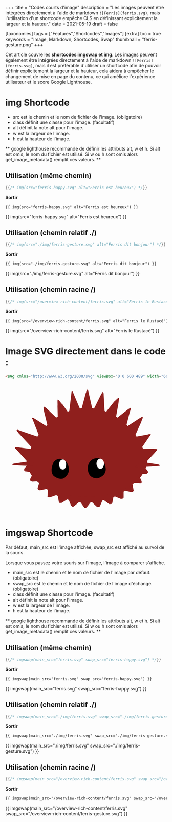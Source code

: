 +++
title = "Codes courts d'image"
description = "Les images peuvent être intégrées directement à l'aide de markdown `![Ferris](ferris.svg)`, mais l'utilisation d'un shortcode empêche CLS en définissant explicitement la largeur et la hauteur."
date = 2021-05-19
draft = false

[taxonomies]
tags = ["Features","Shortcodes","Images"]
[extra]
toc = true
keywords = "Image, Markdown, Shortcodes, Swap"
thumbnail = "ferris-gesture.png"
+++

Cet article couvre les **shortcodes imgswap et img**. Les images peuvent également être intégrées directement à l'aide de markdown `![Ferris](ferris.svg)`, mais il est préférable d'utiliser un shortcode afin de pouvoir définir explicitement la largeur et la hauteur, cela aidera à empêcher le changement de mise en page du contenu, ce qui améliore l'expérience utilisateur et le score Google Lighthouse.
<!-- more -->

# img Shortcode

- src est le chemin et le nom de fichier de l'image. (obligatoire)
- class définit une classe pour l'image. (facultatif)
- alt définit la note alt pour l'image.
- w est la largeur de l'image.
- h est la hauteur de l'image.

** google lighthouse recommande de définir les attributs alt, w et h. Si alt est omis, le nom du fichier est utilisé. Si w ou h sont omis alors get_image_metadata() remplit ces valeurs. **

## Utilisation (même chemin)
```rs
{{/* img(src="ferris-happy.svg" alt="Ferris est heureux") */}}
```
**Sortir**
```html
{{ img(src="ferris-happy.svg" alt="Ferris est heureux") }}
```
{{ img(src="ferris-happy.svg" alt="Ferris est heureux") }}

## Utilisation (chemin relatif ./)
```rs
{{/* img(src="./img/ferris-gesture.svg" alt="Ferris dit bonjour") */}}
```
**Sortir**
```html
{{ img(src="./img/ferris-gesture.svg" alt="Ferris dit bonjour") }}
```
{{ img(src="./img/ferris-gesture.svg" alt="Ferris dit bonjour") }}

## Utilisation (chemin racine /)
```rs
{{/* img(src="/overview-rich-content/ferris.svg" alt="Ferris le Rustacé") */}}
```
**Sortir**
```html
{{ img(src="/overview-rich-content/ferris.svg" alt="Ferris le Rustacé") }}
```
{{ img(src="/overview-rich-content/ferris.svg" alt="Ferris le Rustacé") }}

# Image SVG directement dans le code :
```html
<svg xmlns="http://www.w3.org/2000/svg" viewBox="0 0 600 489" width="600" height="489"><g fill="#8f1f1d"><path d="M70 324c1 3 3 4 6 4l24 4 2 5-10 20v5l7 4 24-1 4 4-7 21c0 2 0 4 3 6 1 2 4 2 7 2l24-5 4 4-1 22c-1 2 0 4 3 5h6l23-8 6 3 4 22c0 2 1 3 3 4h7l21-13 6 2 8 20 5 5c3 0 5 0 7-2l18-15h5l13 18c1 2 3 4 6 4l5-3 14-18h6l17 16c1 1 4 2 6 1 3 0 5-1 6-3l9-21 6-1 19 14h7c3 0 5-3 5-5l4-21 6-2 22 9 7-1c2-1 3-2 3-5v-21l5-4 24 6c3 0 5 0 6-2 2-2 3-4 2-6l-4-21 3-5 24 2c4 0 6 0 7-3v-5l-9-21 3-5 25-2 5-5-1-5-14-18c0-1-1-19-12-33v-1c-26-36-106-64-201-65-100-2-184 26-206 64-10 10-12 26-11 26l-15 17c-1 3-2 5-1 7z"/><path d="M565 247c-1-3-12-2-14-3l-38 1-4-7 26-38c1-2 7-7 6-9-3-3-12 1-14 1l-39 7-4-6 22-49c0-3 7-15 5-18-2-2-11 6-13 6l-43 28-4-5 11-43c0-3 7-18 5-19-2-2-9 5-12 6l-38 30-5-4 9-51c0-3 3-18 1-19s-15 13-17 14l-30 38-6-3-3-56c0-3 0-14-3-14-3-1-5 8-8 11l-25 50-7-1-13-57c-1-3-2-12-4-12-4 0-5 10-7 13l-15 56-7 1-22-52c-1-2-4-12-7-12-3 1-2 9-3 12l-7 61-6 3-19-27c-3-1-15-19-18-18-2 1 0 21-1 23l1 40-6 4-36-35c-3-1-7-7-10-5-2 2 0 10 0 13l13 53-4 5-41-26c-2-1-10-7-12-4-2 2 3 4 3 7l22 56-5 6-65-22c-3-1-10-5-12-1-1 2 5 6 6 9l49 53-3 7-47-6c-3 0-9-1-11 1-1 4 6 7 7 9l36 40a116 116 0 0 0 14 46c27 50 110 87 209 87 105 0 193-41 214-95 11-15 13-37 12-38l29-31c2-4 9-9 8-11z"/><path d="m99 289-67 10c-13 3-5 5 0 6 14 2 84 3 85 4zm402 3 67 10c13 4 5 6 0 6-14 2-84 5-86 5z"/></g><path d="M227 293s-24-26-47 0c0 0-18 35 0 52 0 0 30 24 47 0 0 0 21-20 0-52z"/><path fill="#fff" d="M200 302c0 11 6 19 14 19 7 0 12-8 12-19 0-10-5-18-12-18-8 0-14 8-14 18z"/><path d="M360 283s-40-17-52 22c0 0-11 47 33 49 0 0 58-10 19-71z"/><path fill="#fff" d="M339 299c0 10 7 20 14 20 8 0 14-10 14-20s-6-18-14-18c-7 0-14 8-14 18z"/></svg>
```
<svg xmlns="http://www.w3.org/2000/svg" viewBox="0 0 600 489" width="600" height="489"><g fill="#8f1f1d"><path d="M70 324c1 3 3 4 6 4l24 4 2 5-10 20v5l7 4 24-1 4 4-7 21c0 2 0 4 3 6 1 2 4 2 7 2l24-5 4 4-1 22c-1 2 0 4 3 5h6l23-8 6 3 4 22c0 2 1 3 3 4h7l21-13 6 2 8 20 5 5c3 0 5 0 7-2l18-15h5l13 18c1 2 3 4 6 4l5-3 14-18h6l17 16c1 1 4 2 6 1 3 0 5-1 6-3l9-21 6-1 19 14h7c3 0 5-3 5-5l4-21 6-2 22 9 7-1c2-1 3-2 3-5v-21l5-4 24 6c3 0 5 0 6-2 2-2 3-4 2-6l-4-21 3-5 24 2c4 0 6 0 7-3v-5l-9-21 3-5 25-2 5-5-1-5-14-18c0-1-1-19-12-33v-1c-26-36-106-64-201-65-100-2-184 26-206 64-10 10-12 26-11 26l-15 17c-1 3-2 5-1 7z"/><path d="M565 247c-1-3-12-2-14-3l-38 1-4-7 26-38c1-2 7-7 6-9-3-3-12 1-14 1l-39 7-4-6 22-49c0-3 7-15 5-18-2-2-11 6-13 6l-43 28-4-5 11-43c0-3 7-18 5-19-2-2-9 5-12 6l-38 30-5-4 9-51c0-3 3-18 1-19s-15 13-17 14l-30 38-6-3-3-56c0-3 0-14-3-14-3-1-5 8-8 11l-25 50-7-1-13-57c-1-3-2-12-4-12-4 0-5 10-7 13l-15 56-7 1-22-52c-1-2-4-12-7-12-3 1-2 9-3 12l-7 61-6 3-19-27c-3-1-15-19-18-18-2 1 0 21-1 23l1 40-6 4-36-35c-3-1-7-7-10-5-2 2 0 10 0 13l13 53-4 5-41-26c-2-1-10-7-12-4-2 2 3 4 3 7l22 56-5 6-65-22c-3-1-10-5-12-1-1 2 5 6 6 9l49 53-3 7-47-6c-3 0-9-1-11 1-1 4 6 7 7 9l36 40a116 116 0 0 0 14 46c27 50 110 87 209 87 105 0 193-41 214-95 11-15 13-37 12-38l29-31c2-4 9-9 8-11z"/><path d="m99 289-67 10c-13 3-5 5 0 6 14 2 84 3 85 4zm402 3 67 10c13 4 5 6 0 6-14 2-84 5-86 5z"/></g><path d="M227 293s-24-26-47 0c0 0-18 35 0 52 0 0 30 24 47 0 0 0 21-20 0-52z"/><path fill="#fff" d="M200 302c0 11 6 19 14 19 7 0 12-8 12-19 0-10-5-18-12-18-8 0-14 8-14 18z"/><path d="M360 283s-40-17-52 22c0 0-11 47 33 49 0 0 58-10 19-71z"/><path fill="#fff" d="M339 299c0 10 7 20 14 20 8 0 14-10 14-20s-6-18-14-18c-7 0-14 8-14 18z"/></svg>


# imgswap Shortcode

Par défaut, main_src est l'image affichée, swap_src est affiché au survol de la souris.

Lorsque vous passez votre souris sur l'image, l'image à comparer s'affiche.

- main_src est le chemin et le nom de fichier de l'image par défaut. (obligatoire)
- swap_src est le chemin et le nom de fichier de l'image d'échange. (obligatoire)
- class définit une classe pour l'image. (facultatif)
- alt définit la note alt pour l'image.
- w est la largeur de l'image.
- h est la hauteur de l'image.

** google lighthouse recommande de définir les attributs alt, w et h. Si alt est omis, le nom du fichier est utilisé. Si w ou h sont omis alors get_image_metadata() remplit ces valeurs. **

## Utilisation (même chemin)
```rs
{{/* imgswap(main_src="ferris.svg" swap_src="ferris-happy.svg") */}}
```
**Sortir**
```html
{{ imgswap(main_src="ferris.svg" swap_src="ferris-happy.svg") }}
```
{{ imgswap(main_src="ferris.svg" swap_src="ferris-happy.svg") }}

## Utilisation (chemin relatif ./)
```rs
{{/* imgswap(main_src="./img/ferris.svg" swap_src="./img/ferris-gesture.svg") */}}
```
**Sortir**
```html
{{ imgswap(main_src="./img/ferris.svg" swap_src="./img/ferris-gesture.svg") }}
```
{{ imgswap(main_src="./img/ferris.svg" swap_src="./img/ferris-gesture.svg") }}

## Utilisation (chemin racine /)
```rs
{{/* imgswap(main_src="/overview-rich-content/ferris.svg" swap_src="/overview-rich-content/ferris-gesture.svg") */}}
```
**Sortir**
```html
{{ imgswap(main_src="/overview-rich-content/ferris.svg" swap_src="/overview-rich-content/ferris-gesture.svg") }}
```
{{ imgswap(main_src="/overview-rich-content/ferris.svg" swap_src="/overview-rich-content/ferris-gesture.svg") }}
